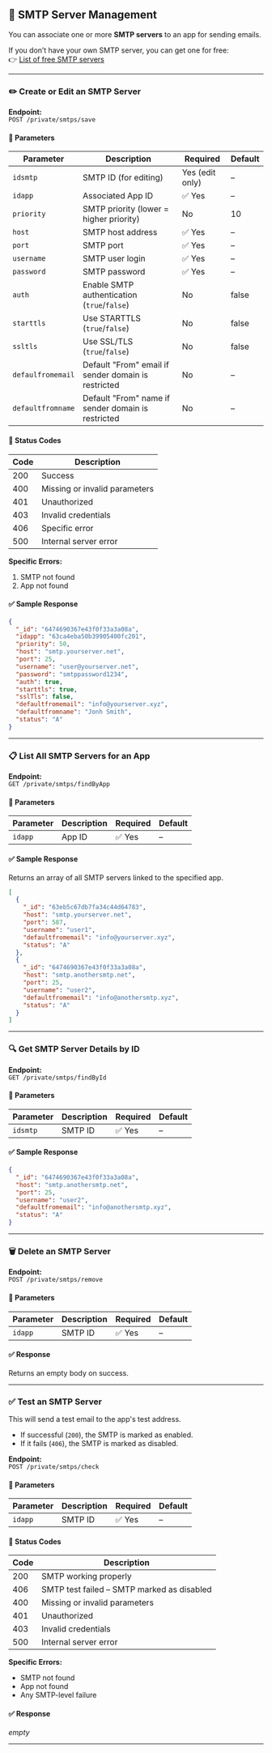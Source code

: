 ## 📡 SMTP Server Management

You can associate one or more **SMTP servers** to an app for sending emails.

If you don’t have your own SMTP server, you can get one for free:  
👉 [List of free SMTP servers](other-freesmtps.md)

---

<!-- tabs:start -->

<!-- tab:Create or Edit an SMTP -->

### ✏️ Create or Edit an SMTP Server

**Endpoint:**  
`POST /private/smtps/save`

#### 🔹 Parameters

| Parameter            | Description                                                  | Required                        | Default   |
|---------------------|--------------------------------------------------------------|----------------------------------|-----------|
| `idsmtp`            | SMTP ID (for editing)                                        | Yes (edit only)                 | –         |
| `idapp`             | Associated App ID                                            | ✅ Yes                           | –         |
| `priority`          | SMTP priority (lower = higher priority)                      | No                              | 10        |
| `host`              | SMTP host address                                            | ✅ Yes                           | –         |
| `port`              | SMTP port                                                    | ✅ Yes                           | –         |
| `username`          | SMTP user login                                              | ✅ Yes                           | –         |
| `password`          | SMTP password                                                | ✅ Yes                           | –         |
| `auth`              | Enable SMTP authentication (`true`/`false`)                  | No                              | false     |
| `starttls`          | Use STARTTLS (`true`/`false`)                                | No                              | false     |
| `ssltls`            | Use SSL/TLS (`true`/`false`)                                 | No                              | false     |
| `defaulfromemail`   | Default "From" email if sender domain is restricted          | No                              | –         |
| `defaultfromname`   | Default "From" name if sender domain is restricted           | No                              | –         |

#### 🧾 Status Codes

| Code | Description                        |
|------|------------------------------------|
| 200  | Success                            |
| 400  | Missing or invalid parameters      |
| 401  | Unauthorized                       |
| 403  | Invalid credentials                |
| 406  | Specific error                     |
| 500  | Internal server error              |

**Specific Errors:**
1. SMTP not found  
2. App not found

#### ✅ Sample Response

```json
{
  "_id": "6474690367e43f0f33a3a08a",
  "idapp": "63ca4eba50b39905400fc201",
  "priority": 50,
  "host": "smtp.yourserver.net",
  "port": 25,
  "username": "user@yourserver.net",
  "password": "smtppassword1234",
  "auth": true,
  "starttls": true,
  "sslTls": false,
  "defaultfromemail": "info@yourserver.xyz",
  "defaultfromname": "Jonh Smith",
  "status": "A"
}
```

---

<!-- tab:List SMTPs by App -->

### 📋 List All SMTP Servers for an App

**Endpoint:**  
`GET /private/smtps/findByApp`

#### 🔹 Parameters

| Parameter | Description  | Required | Default |
|-----------|--------------|----------|---------|
| `idapp`   | App ID       | ✅ Yes   | –       |

#### ✅ Sample Response

Returns an array of all SMTP servers linked to the specified app.

```json
[
  {
    "_id": "63eb5c67db7fa34c44d64783",
    "host": "smtp.yourserver.net",
    "port": 587,
    "username": "user1",
    "defaultfromemail": "info@yourserver.xyz",
    "status": "A"
  },
  {
    "_id": "6474690367e43f0f33a3a08a",
    "host": "smtp.anothersmtp.net",
    "port": 25,
    "username": "user2",
    "defaultfromemail": "info@anothersmtp.xyz",
    "status": "A"
  }
]
```

---

<!-- tab:Find SMTP by ID -->

### 🔍 Get SMTP Server Details by ID

**Endpoint:**  
`GET /private/smtps/findById`

#### 🔹 Parameters

| Parameter | Description | Required | Default |
|-----------|-------------|----------|---------|
| `idsmtp`  | SMTP ID     | ✅ Yes   | –       |

#### ✅ Sample Response

```json
{
  "_id": "6474690367e43f0f33a3a08a",
  "host": "smtp.anothersmtp.net",
  "port": 25,
  "username": "user2",
  "defaultfromemail": "info@anothersmtp.xyz",
  "status": "A"
}
```

---

<!-- tab:Delete SMTP -->

### 🗑️ Delete an SMTP Server

**Endpoint:**  
`POST /private/smtps/remove`

#### 🔹 Parameters

| Parameter | Description | Required | Default |
|-----------|-------------|----------|---------|
| `idapp`   | SMTP ID     | ✅ Yes   | –       |

#### ✅ Response

Returns an empty body on success.

---

<!-- tab:Check SMTP -->

### ✅ Test an SMTP Server

This will send a test email to the app's test address.

- If successful (`200`), the SMTP is marked as enabled.
- If it fails (`406`), the SMTP is marked as disabled.

**Endpoint:**  
`POST /private/smtps/check`

#### 🔹 Parameters

| Parameter | Description | Required | Default |
|-----------|-------------|----------|---------|
| `idapp`   | SMTP ID     | ✅ Yes   | –       |

#### 🧾 Status Codes

| Code | Description                                |
|------|--------------------------------------------|
| 200  | SMTP working properly                      |
| 406  | SMTP test failed – SMTP marked as disabled |
| 400  | Missing or invalid parameters              |
| 401  | Unauthorized                               |
| 403  | Invalid credentials                        |
| 500  | Internal server error                      |

**Specific Errors:**
- SMTP not found  
- App not found  
- Any SMTP-level failure

#### ✅ Response

*empty*

---

<!-- tabs:end -->
